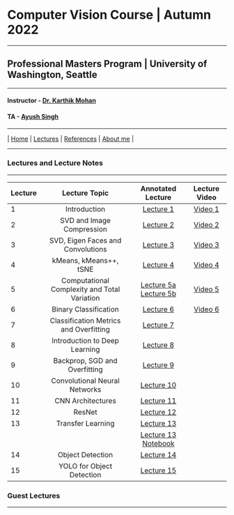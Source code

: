# Computer Vision Course | Autumn 2022 

***
 
## Professional Masters Program | University of Washington, Seattle 

***


#### Instructor - [Dr. Karthik Mohan](https://www.ece.uw.edu/people/karthik-mohan/)
#### TA - [Ayush Singh](https://www.linkedin.com/in/ayush-singh-se/)

***

| [Home](index.md)  | [Lectures](lectures.md)  | [References](references.md)  | [About me](karthik.md) |


***


### Lectures and Lecture Notes

***

| Lecture | Lecture Topic | Annotated Lecture | Lecture Video |
| :--- | :----: | :---: | :---:|
| 1 | Introduction | [Lecture 1](Lectures/Lecture_1_annotated.pdf) | [Video 1](https://www.youtube.com/watch?v=7g1OFVL4IdM&t=1s) |
| 2 | SVD and Image Compression | [Lecture 2](Lectures/Lecture_2_annotated.pdf) | [Video 2](https://www.youtube.com/watch?v=lessBiW4cms&t=1s) |
| 3 | SVD, Eigen Faces and Convolutions | [Lecture 3](Lectures/Lecture_3_annotated.pdf) | [Video 3](https://www.youtube.com/watch?v=RJRYq3_rVSo&t=1s) |
| 4 | kMeans, kMeans++, tSNE | [Lecture 4](Lectures/Lecture_4_annotated.pdf) | [Video 4](https://youtu.be/vk5sPgXzrs0&t=1s) |
| 5 | Computational Complexity and Total Variation | [Lecture 5a](Lectures/Lecture_5_annotated_part_1.pdf) [Lecture 5b](Lectures/Lecture_5_annotated_part_2.pdf) | [Video 5](https://youtu.be/ojlJcKO_eM4&t=1s) |
| 6 | Binary Classification | [Lecture 6](Lectures/Lecture_6_annotated.pdf) | [Video 6](https://youtu.be/d5GHZdktrls&t=1s) |
| 7 | Classification Metrics and Overfitting | [Lecture 7](Lectures/Lecture_7_annotated.pdf) |  |
| 8 | Introduction to Deep Learning | [Lecture 8](Lectures/Lecture_8_annotated.pdf) |  |
| 9 | Backprop, SGD and Overfitting | [Lecture 9](Lectures/Lecture_9_annotated.pdf) |  |
| 10 | Convolutional Neural Networks | [Lecture 10](Lectures/Lecture_10_annotated.pdf) |  |
| 11 | CNN Architectures | [Lecture 11](Lectures/Lecture_11_annotated.pdf) |  |
| 12 | ResNet | [Lecture 12](Lectures/Lecture_12_annotated.pdf) |  |
| 13 | Transfer Learning | [Lecture 13](Lectures/Lecture_13_annotated.pdf) | | 
|   |  | [Lecture 13 Notebook](Lectures/Lecture_13_notebook.ipynb) |  |
| 14 | Object Detection | [Lecture 14](Lectures/Lecture_14_annotated.pdf) | |
| 15 | YOLO for Object Detection | [Lecture 15](Lectures/Lecture_15_annotated.pdf) | |

### Guest Lectures

*** 






